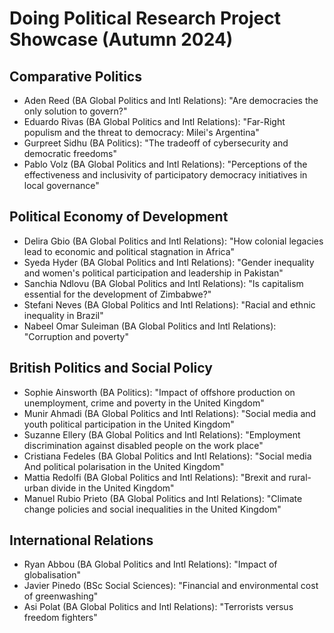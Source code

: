 # Doing Political Research Project Showcase (Autumn 2024)

## Comparative Politics

 - Aden Reed (BA Global Politics and Intl Relations): "Are democracies the only solution to govern?"
 - Eduardo Rivas (BA Global Politics and Intl Relations): "Far-Right populism and the threat to democracy: Milei's Argentina"
 - Gurpreet Sidhu (BA Politics): "The tradeoff of cybersecurity and democratic freedoms"
 - Pablo Volz (BA Global Politics and Intl Relations): "Perceptions of the effectiveness and inclusivity of participatory democracy initiatives in local governance"

## Political Economy of Development

 - Delira Gbio (BA Global Politics and Intl Relations): "How colonial legacies lead to economic and political stagnation in Africa"
 - Syeda Hyder (BA Global Politics and Intl Relations): "Gender inequality and women's political participation and leadership in Pakistan"
 - Sanchia Ndlovu (BA Global Politics and Intl Relations): "Is capitalism essential for the development of Zimbabwe?"
 - Stefani Neves (BA Global Politics and Intl Relations): "Racial and ethnic inequality in Brazil"
 - Nabeel Omar Suleiman (BA Global Politics and Intl Relations): "Corruption and poverty"

## British Politics and Social Policy

 - Sophie Ainsworth (BA Politics): "Impact of offshore production on unemployment, crime and poverty in the United Kingdom"
 - Munir Ahmadi (BA Global Politics and Intl Relations): "Social media and youth political participation in the United Kingdom"
 - Suzanne Ellery (BA Global Politics and Intl Relations): "Employment discrimination against disabled people on the work place" 
 - Cristiana Fedeles (BA Global Politics and Intl Relations): "Social media And political polarisation in the United Kingdom"
 - Mattia Redolfi (BA Global Politics and Intl Relations): "Brexit and rural-urban divide in the United Kingdom"
 - Manuel Rubio Prieto (BA Global Politics and Intl Relations): "Climate change policies and social inequalities in the United Kingdom"

## International Relations

 - Ryan Abbou (BA Global Politics and Intl Relations): "Impact of globalisation"
 - Javier Pinedo (BSc Social Sciences): "Financial and environmental cost of greenwashing"
 - Asi Polat (BA Global Politics and Intl Relations): "Terrorists versus freedom fighters"
